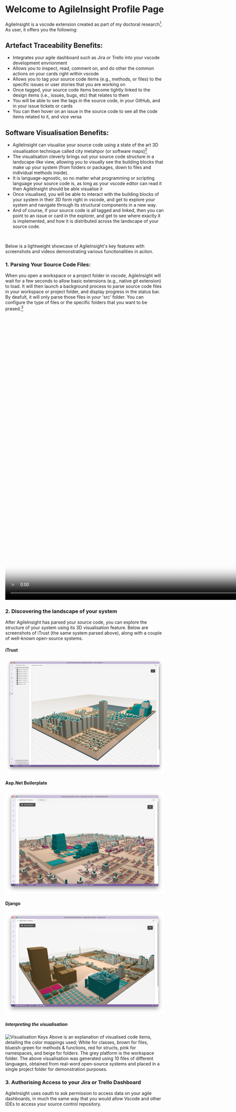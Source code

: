 # Welcome to AgileInsight Profile Page

AgileInsight is a vscode extension created as part of my doctoral research[^thesis]. As user, it offers you the following:

[^thesis]: <sup>Add Link to thesis once published.</sup>

## Artefact Traceability Benefits:
- Integrates your agile dashboard such as Jira or Trello into your vscode development envrionment
- Allows you to inspect, read, comment on, and do other the common actions on your cards right within vscode
- Allows you to tag your source code items (e.g., methods, or files) to the specific issues or user stories that you are working on
- Once tagged, your source code items become tightly linked to the design items (i.e., issues, bugs, etc) that relates to them
- You will be able to see the tags in the source code, in your GitHub, and in your issue tickets or cards
- You can then hover on an issue in the source code to see all the code items related to it, and vice versa

## Software Visualisation Benefits:
- AgileInsight can visualise your source code using a state of the art 3D visualisation technique called city metahpor (or software maps)[^1]
- The visualisation cleverly brings out your source code structure in a landscape-like view, allowing you to visually see the building blocks that make up your system (from folders or packages, down to files and individual methods inside).
- It is language-agnostic, so no matter what programming or scripting language your source code is, as long as your vscode editor can read it then AgileInsight should be able visualise it
- Once visualised, you will be able to interact with the building blocks of your system in their 3D form right in vscode, and get to explore your system and navigate through its structural components in a new way.
- And of course, if your source code is all tagged and linked, then you can point to an issue or card in the explorer, and get to see where exactly it is implemented, and how it is distributed across the landscape of your source code.

<br>



Below is a lightweight showcase of AgileInsight's key features with screenshots and videos demonstrating various funcitonalities in aciton.


### 1. Parsing Your Source Code Files:
When you open a workspace or a project folder in vscode, AgileInsight will wait for a few seconds to allow basic extensions (e.g., native git extension) to load. It will then launch a background process to parse source code files in your workspace or project folder, and display progress in the status bar. By deafult, it will only parse those files in your 'src' folder. You can configure the type of files or the specific folders that you want to be prased.[^parsing]
<video width="1188" height="912" controls="true" allowfullscreen="true" poster="video captures/Parsing a Workspace.png">
  <source src="video captures/Parsing a Workspace.mp4" type="video/mp4">
</video>

[^parsing]: <sup>Note that due to current limitations with LSP implementation of different languages, AgileInsight will sometimes have to force open few files in order to trigger their language server to fulfil the request. LSP technology is still in its early phase, and future improvements are expected in the near future. Also, the parsing operation is influenced by the behaviour of the individual language server, and thus timing can vary between different runs. Here is a nother parsing example of the same workspace: [Another Parsing Run](https://user-images.githubusercontent.com/31612240/178114350-01c29cfe-10b6-40ab-9acc-d6dd4b24e17d.mp4)</sup> 

### 2. Discovering the landscape of your system 
After AgileInsight has parsed your source code, you can explore the structure of your system using its 3D visualisation feature. Below are screenshots of iTrust (the same system parsed above), along with a couple of well-known open-source systems.
#### iTrust
![iTrust](/screenshots/iTrust.png)
#### Asp.Net Boilerplate
![iTrust](/screenshots/ASP.NETBoilerplate.png)
#### Django
![iTrust](/screenshots/Django.png)

##### Interpreting the visualisation
![Visualisation Keys](https://user-images.githubusercontent.com/31612240/178110883-e8c6295a-451f-4c2e-9f57-3fd93b2322e8.png)
Above is an explanation of visualised code items, detailing the color mappings used; White for classes, brown for files, blueish-green for methods & functions, red for structs, pink for namespaces, and beige for folders. The grey platform is the workspace folder. The above visualisation was generated using 10 files of different languages, obtained from real-word open-source systems and placed in a single project folder for demonstration purposes. 

### 3. Authorising Access to your Jira or Trello Dashboard
AgileInsight uses oauth to ask permission to access data on your agile dashboards, in much the same way that you would allow Vscode and other IDEs to access your source control repository.

<video width="1150" height="775" controls="true" allowfullscreen="true" poster="video captures/Auth Demo.png">
  <source src="video captures/Auth Demo.mp4" type="video/mp4">
</video>

<sup>▶︎ _Note that AgileInsight does not store or cache your data. Any fetch or update operation is done live and hence requires an internet connection_</sup>

<sup>▶︎ _Authorisation is only needed once, and will be retained across different workspaces of your vscode._</sup>

### 4. Your AgileInsight Dashboard Explorer
AgileInsight integrates your authorised agile developmemt dashboards into vscode, allowing you to access and work with your issues, cards, etc. from Vscode. Once source code has been tagged (see below), the code items become effectively synchronised to their related issues, making answers to questions such as "what is this method doing?" or "where is this issue implemented?" to be readily accessible. The visualisation could help with assessing the impact when a certain feature needs to be changed.
<video width="1162" height="1012" controls="true" allowfullscreen="true" poster="video captures/Dashboard Explorer.png">
  <source src="video captures/Dashboard Explorer.mp4" type="video/mp4">
</video>


### 5. Tagging Your source code
AgileInsight offers three ways for developers to tag their source code during development. The tagging involves an automated three-legged operation where code items are linked to design items (e.g., an issue or user story) in source code, in versioning repository, and on the agile dashboard where design items are kept. Currently, a developer needs to provide either the code item or the design item in concern, however a future release will reduce that to user only confirming the items that are to be tagged (see on-commit method).

#### On-Commit:
After a developer has contributed some changes to their source code and is about to commit the changes, AgileInsight detects any changed code items (e.g., methods, classes) that are eligible for tagging, and prompts the user to do so if they wish. In future, this will be further automated, offering checkboxes where the user only needs one click to confirm the tagging.[^checkboxes]

[^checkboxes]: <sup>Vscode's native viewlets API does not yet offer the required felxibility</sup> 


<video width="1154" height="874" controls="true" allowfullscreen="true" poster="video captures/On-CommitTagging.png">
  <source src="video captures/On-CommitTagging.mp4" type="video/mp4">
</video>
<sup>▶︎ _Those unnecessary notifications are only kept for now for development-time purposes._</sup>

#### CI Initiated:
A developer can initiate the tagging process for eligible inidividual code items (classes, methods, functions, structs, and so on) right from their source code editor in Vscode. This can be done through a hover action or via a shortcut command.

<sup>▶︎ _CI stands for Code Item._</sup> 
<video width="1260" height="787" controls="true" allowfullscreen="true" poster="video captures/CI_InitiatedTagging.png">
  <source src="video captures/CI_InitiatedTagging.mp4" type="video/mp4">
</video>

#### DI Initiated:
A developer may also initiate the tagging from a particular design item (DI) that, for instance, they have just implemented or added changes to. Multiple code items can be selected at one time.
<video width="1260" height="787" controls="true" allowfullscreen="true" poster="video captures/DI_InitiatedTagging.png">
  <source src="video captures/DI_InitiatedTagging.mp4" type="video/mp4">
</video>

### 6. Interacting with your design items on the Spot and in source code (Contextual actions and artefact traceability)
A key feature of AgileInsight is to synchronise design items with their code item implementations. It then offers the developer a number of benefits such as readily knowing what design items a method or class is impacting, performing quick actions on issue and user story cards from within source code, and inspecting the design items from the side explorer side by side with source code. The video demo below showcases a number of such benefits.

For example, it demonstrates how a developer can readily find all the source code items that implement a design item (without wasting long times searching, navigating, and reading through numerous source files). It shows how a developer or quality engineer can snowball as much as needed, jumping from a design item down to its implementation in source code, from a method down to all the design items that are impacted by it, and so on.

It then shows how the user can make use of the visualisation to visually examine the impact of a user story or an issue on the system. They can reveal the locality and distribution of the design item in question, offering potential insights on the distribution of feature implementation, and hence an insight on its implementation quality.
<video width="1225" height="808" controls="true" allowfullscreen="true" poster="video captures/Contextual Action.png">
  <source src="video captures/Contextual Action.mp4" type="video/mp4">
</video>

### 7. Visual Artefact Traceability 
AgileInsight enables visual artefact traceability right in your vscode. You can jump from an issue right to its individual code items that implement it, and vice versa. The novel visualisation mapping allows you to visually see the location of your issues (or features) across the structure of your system.  
<video width="1213" height="877" controls="true" allowfullscreen="true" poster="video captures/Artefact Traceability with Visualisation.png">
  <source src="video captures/Artefact Traceability with Visualisation.mp4" type="video/mp4">
</video>


<br>

***


## Showcase of landscape visualisation of various open-source systems
AgileInsight offers a novel language-agnostic visualisation of source code. Below are screenshots of a number of open-source systems that were downloaded directly from their public GitHub repositories and visualised using AgileInsight. The diverse scenery seen in the views below, demonstrates the ability of AgileInsight in exposing the structure of a system. The dimensions of the buildings reflects the size and complexity of the corresponding source files and the structural elements they contain. For more information, please see.[^thesis]

<sup>▶︎ _Note that the scenes show extensive number of components due to the fact that the entire master (or main) branch was used to generate the visualisation. The date refers to when the repository was pulled._</sup>

### 1. KERAS (Python)
Python’s deep learning API consisting of 661 python files.
<img width="1538" alt="Screen Shot 2022-04-12 at 12 36 27 AM" src="https://user-images.githubusercontent.com/31612240/178524432-c48b612f-9dfa-47ab-b361-4a711071738c.png">
<img width="1538" alt="Screen Shot 2022-04-12 at 12 37 28 AM" src="https://user-images.githubusercontent.com/31612240/178524511-7deb8ea5-ab7c-4f7e-befc-254666c51e36.png">

<sup>▶︎ _Open image in new tab to see full resolution._</sup>

<sup>▶︎ _Repository: [https://github.com/keras-team/keras](https://github.com/keras-team/keras). Date: 10th April, 2022_</sup>

### 2. React (JavaScript)
A visualisation of Facebook’s React API, consisting of a total of 1874 files, spanning JavaScript, CSS, HTML, Typescript, and C++ source code. 
![Screen Shot 2022-04-27 at 7 02 34 PM](https://user-images.githubusercontent.com/31612240/178526387-9bd3b41e-424c-442c-b6ca-1eae95d6b6d6.png)
![Screen Shot 2022-04-27 at 6 58 16 PM](https://user-images.githubusercontent.com/31612240/178526526-3de2f40e-d0a2-4d5b-8701-33283e56cff3.png)
<sup>▶︎ _Repository: [https://github.com/facebook/react](https://github.com/facebook/react). Date: 10th April, 2022_</sup>

### 3. AngularJs (JavaScript)
Consisting of 849 JavaScript source code files.
![Screen Shot 2022-04-27 at 5 17 24 PM](https://user-images.githubusercontent.com/31612240/178551311-c3ab3d54-3f65-4f92-b1af-7b8cabeae8dc.png)
![Screen Shot 2022-04-27 at 5 22 24 PM](https://user-images.githubusercontent.com/31612240/178551360-72c615fe-ffd0-4002-b28b-9c740bd27ed0.png)
<sup>▶︎ _Repository: [https://github.com/angular/angular.js](https://github.com/angular/angular.js). Date: 10th April, 2022._</sup>

### 4. Facebook iOS SDK (Swift)
Facebook’s API for iOS consisting of a total of 779 files, spanning Swift, Objective-C, and JavaScript source code.
![Screen Shot 2022-04-11 at 7 46 39 PM](https://user-images.githubusercontent.com/31612240/178552438-c797bee2-4e7a-49bd-9fc6-070e5e0bafad.png)
![Screen Shot 2022-04-11 at 7 51 51 PM](https://user-images.githubusercontent.com/31612240/178552499-d17b330c-2681-4871-8c3c-b1ecec75d687.png)
<sup>▶︎ _Repository: [https://github.com/facebook/facebook-ios-sdk](https://github.com/facebook/facebook-ios-sdk). Date: 10th April, 2022._</sup>

### 5. Amazon Web Services SDK for Go Language (excluding 'Service' Module)
Displaying a total of 409 Go source files.
<img width="1552" alt="Screen Shot 2022-04-11 at 5 41 02 PM" src="https://user-images.githubusercontent.com/31612240/178552877-a4c469ef-bc67-4925-952a-097c4715ccbc.png">
<img width="1552" alt="Screen Shot 2022-04-11 at 5 41 34 PM" src="https://user-images.githubusercontent.com/31612240/178552902-d4aed912-902b-4b5b-82fe-277e6bf8d3e6.png">
<sup>▶︎ _Repository: [https://github.com/aws/aws-sdk-go](https://github.com/aws/aws-sdk-go). Date: 11th April, 2022._</sup>

### 6. Django (Python)
Django library consisting of a total of 889 files, spanning Python, JavaScript, HTML, and CSS.
<img width="1538" alt="Screen Shot 2022-04-12 at 12 54 34 AM" src="https://user-images.githubusercontent.com/31612240/178551764-7001dc33-785b-466d-aef2-3b9cd59ebfb1.png">
<img width="1538" alt="Screen Shot 2022-04-12 at 12 53 33 AM" src="https://user-images.githubusercontent.com/31612240/178551846-12ed6ac8-e8b2-4966-a22b-f16fc440669c.png">
<sup>▶︎ _Repository: [https://github.com/django/django](https://github.com/django/django). Date: 10th April, 2022._</sup>

### 7. VSCODE (JavaScript)
A visualisation of Vscode’s main Github branch, consisting of a total of 3280 files, spanning Typescript, JavaScript, HTML, and CSS source code. 
![Screen Shot 2022-04-27 at 9 53 16 PM](https://user-images.githubusercontent.com/31612240/178550039-61cfc5ad-39b0-4f53-b838-36589f193b22.png)
![Screen Shot 2022-04-27 at 9 59 36 PM](https://user-images.githubusercontent.com/31612240/178550149-68b8ba13-fe5e-4072-a2bf-b9a374bf98b2.png)
![Screen Shot 2022-04-28 at 12 39 32 AM](https://user-images.githubusercontent.com/31612240/178550223-afea3b41-f776-4044-b157-580a2cc4b541.png)
<sup>▶︎ _Repository: https://github.com/microsoft/vscode. Date: 27th April, 2022._</sup>

### 8. Isitio (Go)
A visualisation of the microservices platform, ISTIO, consisting of 1391 files of Go language source code. 
<img width="1552" alt="Screen Shot 2022-04-11 at 6 34 16 PM" src="https://user-images.githubusercontent.com/31612240/178553524-b3a1dd9d-a30d-4b43-8a1a-e11628ff7591.png">
<sup>▶︎ _Repository: [https://github.com/istio/istio](https://github.com/istio/istio). Date: 11th April, 2022._</sup>

### 9. Micro (Go)
Consisting of 586 Go source code files.
![Screen Shot 2022-04-11 at 7 03 39 PM](https://user-images.githubusercontent.com/31612240/178553816-b658df81-c8a2-4ed6-a0ed-737e0f361aa7.png)
![Screen Shot 2022-04-11 at 7 04 19 PM](https://user-images.githubusercontent.com/31612240/178553785-4c473a39-25af-4d44-b849-3fdfc406d966.png)
<sup>▶︎ _Repository: [https://github.com/micro/micro](https://github.com/micro/micro). Date: 11th April, 2022_</sup>

### 10. APS.NET Boilerplate (Csharp)
ASP.NET Boilerplate API consisting of a total of 1401 files, spread across Csharp, JavaScript, Typescript, and CSS source code.
<img width="1538" alt="Screen Shot 2022-04-11 at 11 25 32 PM" src="https://user-images.githubusercontent.com/31612240/178554541-6828b337-0773-40c9-bcd6-6c9d7e15709c.png">
<img width="1538" alt="Screen Shot 2022-04-11 at 11 31 32 PM" src="https://user-images.githubusercontent.com/31612240/178554477-dea759d8-577f-4810-b9e1-e7758a6efd97.png">
<sup>▶︎ _Repository: [https://github.com/aspnetboilerplate/aspnetboilerplate](https://github.com/aspnetboilerplate/aspnetboilerplate). Date: 10th April, 2022_</sup>

### 11. CodeHub (Csharp)
CodeHub application for iOS devices consisting of a total of 377 files ranging between Csharp, JavaScript, and CSS source code. 
<img width="1538" alt="Screen Shot 2022-04-12 at 12 13 37 AM" src="https://user-images.githubusercontent.com/31612240/178555029-d26d009f-679a-4138-b544-e17774c1ddfc.png">
![Screen Shot 2022-04-11 at 2 53 47 AM](https://user-images.githubusercontent.com/31612240/178555088-2447db39-bdfe-40d1-9919-1aad2e925ffe.png)
<sup>▶︎ _Repository: [https://github.com/CodeHubApp/CodeHub](https://github.com/CodeHubApp/CodeHub). Date: 10th April, 2022._</sup>

### 12. ReactiveX (Swift)
ReactiveX API for Swift consisting of 996 files of Swift and Objective-C source code.
<img width="1538" alt="Screen Shot 2022-04-11 at 10 54 26 PM" src="https://user-images.githubusercontent.com/31612240/178555437-e2dda3f7-55c9-4aee-a0ca-455d8f0ff195.png">
<img width="1538" alt="Screen Shot 2022-04-11 at 10 54 46 PM" src="https://user-images.githubusercontent.com/31612240/178556117-e05495ad-c2cc-4ac3-89d2-ac0929e41a44.png">
<sup>▶︎ _Repository: [https://github.com/ReactiveX/RxSwift](https://github.com/ReactiveX/RxSwift). Date: 10th April, 2022_</sup>

---

### Dataset Loader
AgileInsight's three-legged tagging process is fully automated, and can be used to automatically load prexisting tracelink data. Part of validating the process involved loading tracelink data from two realworld datasets. This [raw video here](https://player.vimeo.com/video/730516894) illustrates an example of how the datasets were loaded automatically. In this case, a simple loader was written that reads the tracelinks data off an external file, and then triggers the tagging process as needed. For more info, please see [^thesis]. 



[^1]: <sup>For city metaphor, see [Wettel, Richard, and Michele Lanza. 2007. “Visualizing Software Systems as Cities.” In VISSOFT 2007 - Proceedings of the 4th IEEE International Workshop on Visualizing Software for Understanding and Analysis, 92–99.](https://doi.org/10.1109/VISSOF.2007.4290706) and for software maps see [Bohnet, Johannes, and Jürgen Döllner. 2011. “Monitoring Code Quality and Development Activity by Software Maps.” Proceedings - International Conference on Software Engineering, 9–16.](https://doi.org/10.1145/1985362.1985365). Both are based on the heirarchical treemap containment approach introduced by Johnson and Shneiderman [Johnson, Brian, and Ben Shneiderman. 1991. “Tree-Maps: A Space-Filling Approach to the Visualization of Hierarchical Information Structures.” Proceedings of the 2nd Conference on Visualization 1991, VIS 1991, 284–91.](https://doi.org/10.1109/VISUAL.1991.175815)</sup>

---

